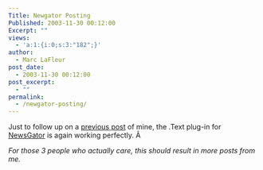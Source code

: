 ```yaml
---
Title: Newgator Posting
Published: 2003-11-30 00:12:00
Excerpt: ""
views:
  - 'a:1:{i:0;s:3:"182";}'
author:
  - Marc LaFleur
post_date:
  - 2003-11-30 00:12:00
post_excerpt:
  - ""
permalink:
  - /newgator-posting/
---
```

<div class="Section1"> <p>Just to follow up on a <a href="http://weblogs.asp.net/mlafleur/posts/31381.aspx" target="_blank">previous post</a> of mine, the .Text plug-in for <a href="http://www.newsgator.com/" target="_blank">NewsGator</a> is again working perfectly. Â </p> <p><i><span style='; font-style:italic'>For those 3 people who actually care, this should result in more posts from me.</span></i></p></div>